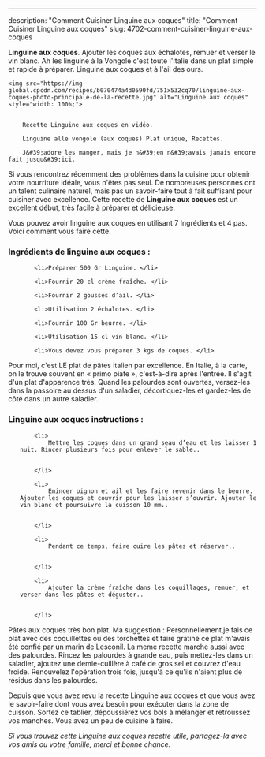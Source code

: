 ---
description: "Comment Cuisiner Linguine aux coques"
title: "Comment Cuisiner Linguine aux coques"
slug: 4702-comment-cuisiner-linguine-aux-coques

<p>
	<strong>Linguine aux coques</strong>. 
	Ajouter les coques aux échalotes, remuer et verser le vin blanc. Ah les linguine à la Vongole c&#39;est toute l&#39;Italie dans un plat simple et rapide à préparer. Linguine aux coques et à l&#39;ail des ours.
</p>
<p>
	
	<img src="https://img-global.cpcdn.com/recipes/b070474a4d0590fd/751x532cq70/linguine-aux-coques-photo-principale-de-la-recette.jpg" alt="Linguine aux coques" style="width: 100%;">
	
	
		Recette Linguine aux coques en vidéo.
	
		Linguine alle vongole (aux coques) Plat unique, Recettes.
	
		J&#39;adore les manger, mais je n&#39;en n&#39;avais jamais encore fait jusqu&#39;ici.
	
</p>

Si vous rencontrez récemment des problèmes dans la cuisine pour obtenir votre nourriture idéale, vous n'êtes pas seul. De nombreuses personnes ont un talent culinaire naturel, mais pas un savoir-faire tout à fait suffisant pour cuisiner avec excellence. Cette recette de <strong> Linguine aux coques </strong> est un excellent début, très facile à préparer et délicieuse.

<!--inarticleads1-->

Vous pouvez avoir linguine aux coques en utilisant 7 Ingrédients et 4 pas. Voici comment vous faire cette.

<h3>Ingrédients de linguine aux coques :</h3>

<ol>
	
		<li>Préparer 500 Gr Linguine. </li>
	
		<li>Fournir 20 cl crème fraîche. </li>
	
		<li>Fournir 2 gousses d’ail. </li>
	
		<li>Utilisation 2 échalotes. </li>
	
		<li>Fournir 100 Gr beurre. </li>
	
		<li>Utilisation 15 cl vin blanc. </li>
	
		<li>Vous devez vous préparer 3 kgs de coques. </li>
	
</ol>

Pour moi, c&#39;est LE plat de pâtes italien par excellence. En Italie, à la carte, on le trouve souvent en « primo piate », c&#39;est-à-dire après l&#39;entrée. Il s&#39;agit d&#39;un plat d&#39;apparence très. Quand les palourdes sont ouvertes, versez-les dans la passoire au dessus d&#39;un saladier, décortiquez-les et gardez-les de côté dans un autre saladier. 

<!--inarticleads2-->

<h3>Linguine aux coques instructions :</h3>

<ol>
	
		<li>
			Mettre les coques dans un grand seau d’eau et les laisser 1 nuit. Rincer plusieurs fois pour enlever le sable..
			
			
		</li>
	
		<li>
			Émincer oignon et ail et les faire revenir dans le beurre. Ajouter les coques et couvrir pour les laisser s’ouvrir. Ajouter le vin blanc et poursuivre la cuisson 10 mm..
			
			
		</li>
	
		<li>
			Pendant ce temps, faire cuire les pâtes et réserver..
			
			
		</li>
	
		<li>
			Ajouter la crème fraîche dans les coquillages, remuer, et verser dans les pâtes et déguster..
			
			
		</li>
	
</ol>

Pâtes aux coques très bon plat. Ma suggestion : Personnellement,je fais ce plat avec des coquillettes ou des torchettes et faire gratiné ce plat m&#39;avais été confié par un marin de Lesconil. La meme recette marche aussi avec des palourdes. Rincez les palourdes à grande eau, puis mettez-les dans un saladier, ajoutez une demie-cuillère à café de gros sel et couvrez d&#39;eau froide. Renouvelez l&#39;opération trois fois, jusqu&#39;à ce qu&#39;ils n&#39;aient plus de résidus dans les palourdes. 

<!--inarticleads1-->

<p>
Depuis que vous avez revu la recette Linguine aux coques et que vous avez le savoir-faire dont vous avez besoin pour exécuter dans la zone de cuisson. Sortez ce tablier, dépoussiérez vos bols à mélanger et retroussez vos manches. Vous avez un peu de cuisine à faire.
</p>

<p>
<i>Si vous trouvez cette Linguine aux coques recette utile, partagez-la avec vos amis ou votre famille, merci et bonne chance.</i>
</p>

